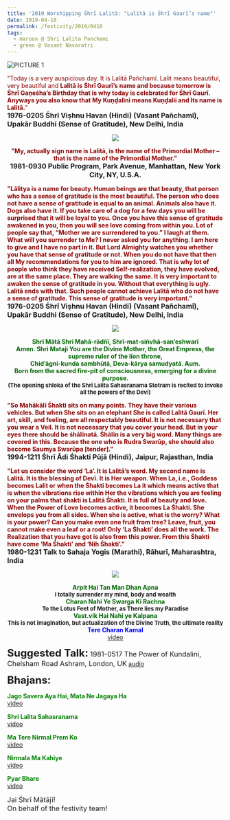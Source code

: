 ```yaml
---
title: '2019 Worshipping Śhrī Lalitā: "Lalitā is Śhrī Gaurī’s name"'
date: 2019-04-10
permalink: /festivity/2019/0410
tags:
  - maroon @ Shri Lalita Panchami
  - green @ Vasant Navaratri
---
```


![PICTURE 1](/images/image1.png)

<p>
<font color="DarkRed">"Today is a very auspicious day. It is Lalitā Pañchami. Lalit means beautiful, very beautiful and <b>Lalitā is Śhrī Gaurī’s name and because tomorrow is Śhrī Gaṇeśha’s Birthday that is why today is celebrated for Śhrī Gaurī. Anyways you also know that My Kuṇḍalinī means Kuṇḍalii and Its name is Lalitā.</b>"</font><br>
<font size="+0"><b>1976-0205 Śhrī Viṣhnu Havan (Hindi) (Vasant Pañchamī), Upakār Buddhi (Sense of Gratitude), New Delhi, India</b></font>
</p>

<div style="text-align: center"><img src="/images/image79.png" /></div>

<p style="text-align:center;">
<font color="DarkRed"><b>"My, actually sign name is Lalitā, is the name of the Primordial Mother – that is the name of the Primordial Mother."</b></font><br>
<font size="+0"><b>1981-0930 Public Program, Park Avenue, Manhattan, New York City, NY, U.S.A.</b></font><br>
</p>

<p>
<font color="DarkRed"><b>"Lālitya is a name for beauty. Human beings are that beauty, that person who has a sense of gratitude is the most beautiful. The person who does not have a sense of gratitude is equal to an animal. Animals also have it. Dogs also have it. If you take care of a dog for a few days you will be surprised that it will be loyal to you. Once you have this sense of gratitude awakened in you, then you will see love coming from within you. Lot of people say that, “Mother we are surrendered to you.” I laugh at them. What will you surrender to Me? I never asked you for anything. I am here to give and I have no part in it. But Lord Almighty watches you whether you have that sense of gratitude or not. When you do not have that then all My recommendations for you to him are ignored. That is why lot of people who think they have received Self-realization, they have evolved, are at the same place. They are walking the same. It is very important to awaken the sense of gratitude in you. Without that everything is ugly. Lalitā ends with that. Such people cannot achieve Lalitā who do not have a sense of gratitude. This sense of gratitude is very important."</b></font><br>
<font size="+0"><b>1976-0205 Śhrī Viṣhnu Havan (Hindi) (Vasant Pañchamī), Upakār Buddhi (Sense of Gratitude), New Delhi, India</b></font>
</p>

<div style="text-align: center"><img src="/images/image80.png" /></div>

<p style="text-align:center;">
<font color="DarkGreen"><b>Shrī Mātā Shrī Mahā-rādñī, Shrī-mat-siṅvhā-san’eshwarī<br> 
Amen. Shri Mataji You are the Divine Mother, the Great Empress, the supreme ruler of the lion throne,<br>
Chid’āgni-kunda sambhūtā, Deva-kārya samudyatā. Aum.<br>
Born from the sacred fire-pit of consciousness, emerging for a divine purpose.</b></font><br>
<font size="-1"><b>(The opening shloka of the Shri Lalita Sahasranama Stotram is  recited to invoke all the powers of the Devi)</b></font><br>
</p>

<p>
<font color="DarkRed"><b>"So Mahākālī Śhakti sits on many points. They have their various vehicles. But when She sits on an elephant She is called Lalitā Gaurī. Her art, skill, and feeling, are all respectably beautiful. It is not necessary that you wear a Veil. It is not necessary that you cover your head. But in your eyes there should be śhālīnatā. Śhālīn is a very big word. Many things are covered in this. Because the one who is Rudra Swarūp, she should also become Saumya Swarūpa [tender]."</b></font><br>
<font size="+0"><b>1994-1211 Śhrī Ādi Śhakti Pūjā (Hindi), Jaipur, Rajasthan, India</b></font>
</p>

<p>
<font color="DarkRed"><b>"Let us consider the word ‘La’. It is Lalitā’s word. My second name is Lalitā. It is the blessing of Devī. It is Her weapon. When La, i.e., Goddess becomes Lalit or when the Śhakti becomes La it which means active that is when the vibrations rise within Her the vibrations which you are feeling on your palms that śhakti is Lalitā Śhakti. It is full of beauty and love. When the Power of Love becomes active, it becomes La Śhakti. She envelops you from all sides. When she is active, what is the worry? What is your power? Can you make even one fruit from tree? Leave, fruit, you cannot make even a leaf or a root! Only ‘La Śhakti’ does all the work. The Realization that you have got is also from this power. From this Śhakti have come ‘Ma Śhakti’ and ‘Nih Śhakti’."</b></font><br>
<font size="+0"><b>1980-1231 Talk to Sahaja Yogis (Marathi), Rāhurī, Maharashtra, India</b></font>
</p>

<div style="text-align: center"><img src="/images/image81.png" /></div>

<p style="text-align:center;">
<font color="DarkGreen"><b>Arpit Hai Tan Man Dhan Apna</b></font><br> 
<font size="-1"><b>I totally surrender my mind, body and wealth</b></font><br>
<font color="DarkGreen"><b>Charan Nahi Ye Swarga Ki Rachna</b></font><br>
<font size="-1"><b>To the Lotus Feet of  Mother, as There lies my Paradise</b></font><br> 
<font color="DarkGreen"><b>Vast.vik Hai Nahi ye Kalpana</b></font><br> 
<font size="-1"><b>This is not imagination, but actualization of the Divine Truth, the ultimate reality</b></font><br>
<font color="blue"><b>Tere Charan Kamal</b></font><br>
<a href="https://www.youtube.com/watch?v=mKrVNKlY7Hg">video</a>
</p>

<font size="+2"><b>Suggested Talk:</b></font> 
<font size="+0">1981-0517 The Power of Kundalini, Chelsham Road Ashram, London, UK</font>
<a href="https://www.youtube.com/watch?time_continue=10&v=Bd5g5OeO3l8"> audio</a><br>

<font size="+2"><b>Bhajans:</b></font>

<p>
<font color="green"><b>Jago Savera Aya Hai, Mata Ne Jagaya Ha</b></font><br>
<a href="https://www.youtube.com/watch?v=lUNkxcIAEs4"> video</a><br>
</p>

<p>
<font color="green"><b>Shri Lalita Sahasranama</b></font><br>
<a href="https://www.youtube.com/watch?v=PKNAgirTBr4">video</a>
</p>

<p>
<font color="green"><b>Ma Tere Nirmal Prem Ko</b></font><br>
<a href="https://www.youtube.com/watch?v=YLLoomUwrOQ">video</a>
</p>
 
<p>
<font color="green"><b>Nirmala Ma Kahiye</b></font><br>
<a href="https://www.youtube.com/watch?v=XqgvLLeIzVQ">video</a> 
</p>
<p>
<font color="green"><b>Pyar Bhare</b></font><br>
<a href="https://www.youtube.com/watch?v=S6OsQ_p6cZQ">video</a> 
</p>

<p>
<font size="+0">Jai Śhrī Mātājī!<br>
On behalf of the festivity team!</font>
</p>